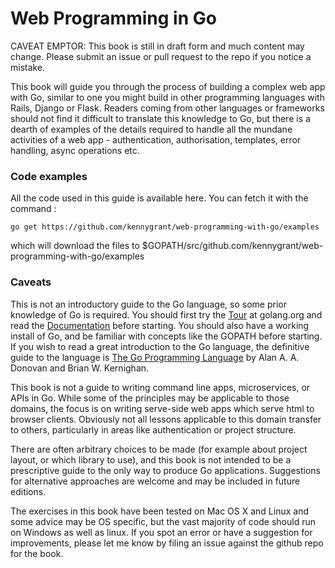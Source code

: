# Web Programming in Go

CAVEAT EMPTOR: This book is still in draft form and much content may change. Please submit an issue or pull request to the repo if you notice a mistake. 

This book will guide you through the process of building a complex web app with Go, similar to one you might build in other programming languages with Rails, Django or Flask. Readers coming from other languages or frameworks should not find it difficult to translate this knowledge to Go, but there is a dearth of examples of the details required to handle all the mundane activities of a web app - authentication, authorisation, templates, error handling, async operations etc.

### Code examples

All the code used in this guide is available here. You can fetch it with the command :

```
go get https://github.com/kennygrant/web-programming-with-go/examples
```

which will download the files to $GOPATH/src/github.com/kennygrant/web-programming-with-go/examples

### Caveats

This is not an introductory guide to the Go language, so some prior knowledge of Go is required. You should first try the [Tour](https://tour.golang.org/welcome/1) at golang.org and read the [Documentation](https://golang.org/doc/) before starting. You should also have a working install of Go, and be familiar with concepts like the GOPATH before starting. If you wish to read a great introduction to the Go language, the definitive guide to the language is [The Go Programming Language](http://www.gopl.io/) by Alan A. A. Donovan and Brian W. Kernighan.

This book is not a guide to writing command line apps, microservices, or APIs in Go. While some of the principles may be applicable to those domains, the focus is on writing serve-side web apps which serve html to browser clients. Obviously not all lessons applicable to this domain transfer to others, particularly in areas like authentication or project structure. 

There are often arbitrary choices to be made \(for example about project layout, or which library to use\), and this book is not intended to be a prescriptive guide to the only way to produce Go applications. Suggestions for alternative approaches are welcome and may be included in future editions. 

The exercises in this book have been tested on Mac OS X and Linux and some advice may be OS specific, but the vast majority of code should run on Windows as well as linux. If you spot an error or have a suggestion for improvements, please let me know by filing an issue against the github repo for the book.
